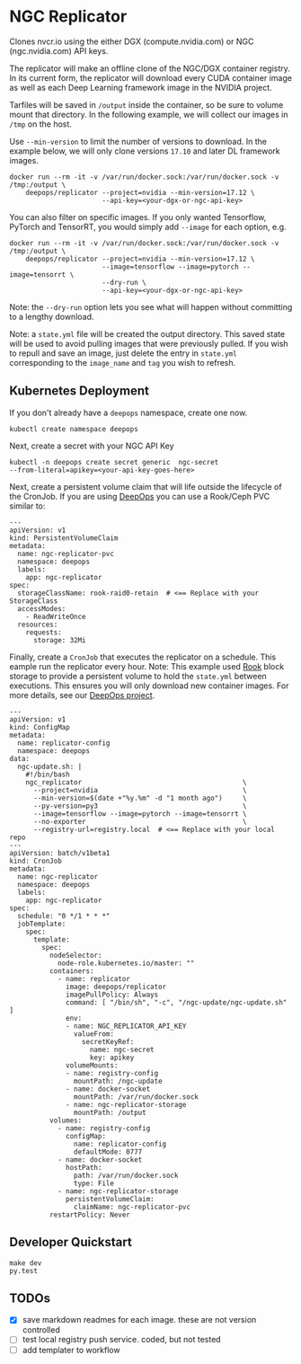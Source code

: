# NGC Replicator

Clones nvcr.io using the either DGX (compute.nvidia.com) or NGC (ngc.nvidia.com)
API keys.

The replicator will make an offline clone of the NGC/DGX container registry.
In its current form, the replicator will download every CUDA container image as
well as each Deep Learning framework image in the NVIDIA project.

Tarfiles will be saved in `/output` inside the container, so be sure to volume
mount that directory. In the following example, we will collect our images in
`/tmp` on the host.

Use `--min-version` to limit the number of versions to download.  In the example
below, we will only clone versions `17.10` and later DL framework images.

```
docker run --rm -it -v /var/run/docker.sock:/var/run/docker.sock -v /tmp:/output \
    deepops/replicator --project=nvidia --min-version=17.12 \
                       --api-key=<your-dgx-or-ngc-api-key>
```

You can also filter on specific images.  If you only wanted Tensorflow, PyTorch
and TensorRT, you would simply add `--image` for each option, e.g.

```
docker run --rm -it -v /var/run/docker.sock:/var/run/docker.sock -v /tmp:/output \
    deepops/replicator --project=nvidia --min-version=17.12 \
                       --image=tensorflow --image=pytorch --image=tensorrt \
                       --dry-run \
                       --api-key=<your-dgx-or-ngc-api-key>
```

Note: the `--dry-run` option lets you see what will happen without committing
to a lengthy download.

Note: a `state.yml` file will be created the output directory.  This saved state will be used to
avoid pulling images that were previously pulled.  If you wish to repull and save an image, just
delete the entry in `state.yml` corresponding to the `image_name` and `tag` you wish to refresh.

## Kubernetes Deployment

If you don't already have a `deepops` namespace, create one now.

```
kubectl create namespace deepops
```

Next, create a secret with your NGC API Key

```
kubectl -n deepops create secret generic  ngc-secret
--from-literal=apikey=<your-api-key-goes-here>
```

Next, create a persistent volume claim that will life outside the lifecycle of the CronJob. If
you are using [DeepOps](https://github.com/nvidia/deepops) you can use a Rook/Ceph PVC similar
to:

```
---
apiVersion: v1
kind: PersistentVolumeClaim
metadata:
  name: ngc-replicator-pvc
  namespace: deepops
  labels:
    app: ngc-replicator
spec:
  storageClassName: rook-raid0-retain  # <== Replace with your StorageClass
  accessModes:
    - ReadWriteOnce
  resources:
    requests:
      storage: 32Mi
```

Finally, create a `CronJob` that executes the replicator on a schedule.  This
eample run the replicator every hour.  Note: This example used 
[Rook](https://rook.io) block storage to provide a persistent volume to hold the
`state.yml` between executions.  This ensures you will only download new
container images. For more details, see our [DeepOps
project](https://github.com/nvidia/deepops).

```
---
apiVersion: v1
kind: ConfigMap
metadata:
  name: replicator-config
  namespace: deepops
data:
  ngc-update.sh: |
    #!/bin/bash
    ngc_replicator                                        \
      --project=nvidia                                    \
      --min-version=$(date +"%y.%m" -d "1 month ago")     \
      --py-version=py3                                    \
      --image=tensorflow --image=pytorch --image=tensorrt \
      --no-exporter                                       \
      --registry-url=registry.local  # <== Replace with your local repo
---
apiVersion: batch/v1beta1
kind: CronJob
metadata:
  name: ngc-replicator
  namespace: deepops
  labels:
    app: ngc-replicator
spec:
  schedule: "0 */1 * * *"
  jobTemplate:
    spec:
      template:
        spec:
          nodeSelector:
            node-role.kubernetes.io/master: ""
          containers:
            - name: replicator
              image: deepops/replicator
              imagePullPolicy: Always
              command: [ "/bin/sh", "-c", "/ngc-update/ngc-update.sh" ]
              env:
              - name: NGC_REPLICATOR_API_KEY
                valueFrom:
                  secretKeyRef:
                    name: ngc-secret
                    key: apikey
              volumeMounts:
              - name: registry-config
                mountPath: /ngc-update
              - name: docker-socket
                mountPath: /var/run/docker.sock
              - name: ngc-replicator-storage
                mountPath: /output
          volumes:
            - name: registry-config
              configMap:
                name: replicator-config
                defaultMode: 0777
            - name: docker-socket
              hostPath:
                path: /var/run/docker.sock
                type: File
            - name: ngc-replicator-storage
              persistentVolumeClaim:
                claimName: ngc-replicator-pvc
          restartPolicy: Never
```

## Developer Quickstart

```
make dev
py.test
```

## TODOs

- [x] save markdown readmes for each image.  these are not version controlled
- [ ] test local registry push service.  coded, but not tested
- [ ] add templater to workflow
